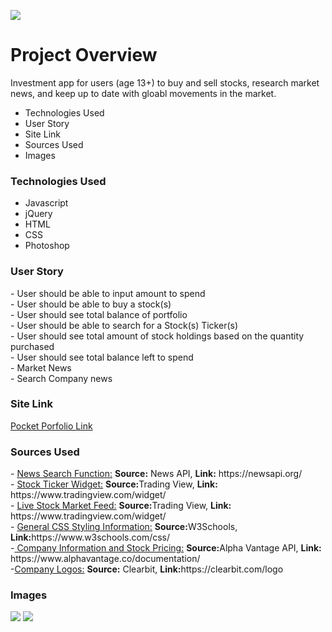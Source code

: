 <img src="https://github.com/cperez150/pocketportfolio/blob/master/Project_1/images/pplogo_BLACK.png"/></img>

<h1> Project Overview</h1>
<p>Investment app for users (age 13+) to buy and sell stocks, research market news, and keep up to date with gloabl movements in the market.</p>
<ul>
 <li>Technologies Used</li>
<li>User Story</li>
<li>Site Link</li>
<li>Sources Used</li>
<li>Images</li>
</ul>

<h3>Technologies Used</h3>
<ul>
 <li>Javascript</li>
<li>jQuery</li>
<li>HTML</li>
<li>CSS</li>
 <li>Photoshop</li>
</ul>
  
<h3>User Story</h3>
- User should be able to input amount to spend<br/>
- User should be able to buy a stock(s)<br/>
- User should see total balance of portfolio<br/>  
- User should be able to search for a Stock(s) Ticker(s)<br/>
- User should see total amount of stock  holdings based on the quantity purchased<br/>  
- User should see total balance left to spend<br/>
- Market News<br/>
- Search Company news <br />

<h3>Site Link</h3>
<a href="https://flamboyant-bardeen-534681.netlify.com"> Pocket Porfolio Link </a>

<h3>Sources Used</h3>
- <u>News Search Function:</u> <strong>Source:</strong> News API, <strong>Link:</strong> https://newsapi.org/<br/>
- <u>Stock Ticker Widget:</u> <strong>Source:</strong>Trading View, <strong>Link:</strong> https://www.tradingview.com/widget/<br/>
- <u>Live Stock Market Feed:</u> <strong>Source:</strong>Trading View, <strong>Link:</strong> https://www.tradingview.com/widget/<br/>
- <u>General CSS Styling Information:</u> <strong>Source:</strong>W3Schools, <strong>Link:</strong>https://www.w3schools.com/css/ <br/>
-<u> Company Information and Stock Pricing:</u> <strong>Source:</strong>Alpha Vantage API, <strong>Link:</strong> https://www.alphavantage.co/documentation/ <br/>
-<u>Company Logos:</u> <strong>Source:</strong> Clearbit, <strong>Link:</strong>https://clearbit.com/logo

<h3>Images</h3>
<img src="https://github.com/cperez150/pocketportfolio/blob/master/Project_1/ScreenShots/All%20Devices.png"></img>
<img src ="https://github.com/cperez150/pocketportfolio/blob/master/Project_1/ScreenShots/Google%20Pixel.png"></img>
